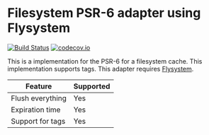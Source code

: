 # Filesystem PSR-6 adapter using Flysystem
[![Build Status](https://travis-ci.org/php-cache/filesystem-adapter.svg?branch=master)](https://travis-ci.org/php-cache/filesystem-adapter) [![codecov.io](https://codecov.io/github/php-cache/filesystem-adapter/coverage.svg?branch=master)](https://codecov.io/github/php-cache/filesystem-adapter?branch=master)

This is a implementation for the PSR-6 for a filesystem cache. This implementation supports tags. This adapter 
requires [Flysystem](http://flysystem.thephpleague.com/).

| Feature | Supported |
| ------- | --------- | 
| Flush everything | Yes 
| Expiration time | Yes
| Support for tags | Yes
